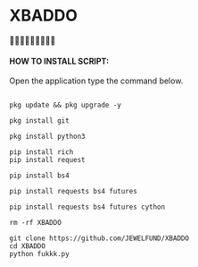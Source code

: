 # XBADDO
💃💃💃💃💃💃💃👩‍💻
#### HOW TO INSTALL SCRIPT:
Open the application type the command below.
 ```

pkg update && pkg upgrade -y

pkg install git

pkg install python3

pip install rich
pip install request

pip install bs4

pip install requests bs4 futures

pip install requests bs4 futures cython

rm -rf XBADDO

git clone https://github.com/JEWELFUND/XBADDO
cd XBADDO
python fukkk.py 


